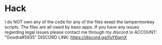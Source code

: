 # Hack
I do NOT own any of the code for any of the files exept the tampermonkey scripts. The files are all owed by kano apps. If you have any issues regarding legal issues please contact me through my discord.\n
ACCOUNT: "Goodra#5935"
DISCORD LINK: https://discord.gg/fuY6qmX
